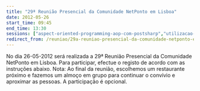 ```yaml
---
title: "29ª Reunião Presencial da Comunidade NetPonto em Lisboa"
date: 2012-05-26
start_time: 09:45
end_time: 13:30
sessions: ["aspect-oriented-programming-aop-com-postsharp","utilizacao-de-mock-objects-em-testes-unitarios"]
redirect_from: /reuniao/29a-reuniao-presencial-da-comunidade-netponto-em-lisboa/
---
```

No dia 26-05-2012 será realizada a 29ª Reunião Presencial da Comunidade NetPonto em Lisboa. Para participar, efectue o registo de acordo com as instruções abaixo.
Nota: Ao final da reunião, escolhemos um restaurante próximo e fazemos um almoço em grupo para continuar o convívio e aproximar as pessoas. A participação é opcional.